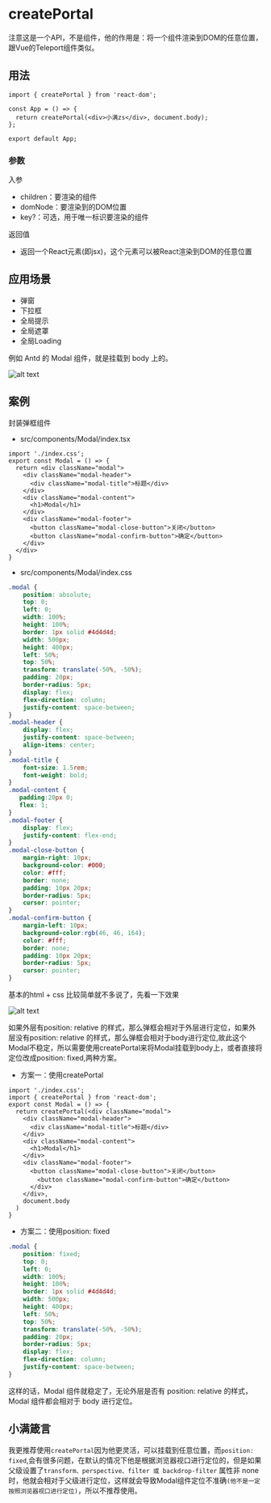 # createPortal

注意这是一个API，不是组件，他的作用是：将一个组件渲染到DOM的任意位置，跟Vue的Teleport组件类似。

## 用法

```tsx
import { createPortal } from 'react-dom';

const App = () => {
  return createPortal(<div>小满zs</div>, document.body);
};

export default App;
```

### 参数
入参

- children：要渲染的组件
- domNode：要渲染到的DOM位置
- key?：可选，用于唯一标识要渲染的组件

返回值

- 返回一个React元素(即jsx)，这个元素可以被React渲染到DOM的任意位置

## 应用场景

- 弹窗
- 下拉框
- 全局提示
- 全局遮罩
- 全局Loading

例如 Antd 的 Modal 组件，就是挂载到 body 上的。

![alt text](./images/Antd.png)


## 案例

封装弹框组件

- src/components/Modal/index.tsx

```tsx
import './index.css';
export const Modal = () => {
  return <div className="modal">
    <div className="modal-header">
      <div className="modal-title">标题</div>
    </div>
    <div className="modal-content">
      <h1>Modal</h1>
    </div>
    <div className="modal-footer">
      <button className="modal-close-button">关闭</button>
      <button className="modal-confirm-button">确定</button>
    </div>
  </div>
}
```
- src/components/Modal/index.css

```css
.modal {
    position: absolute;
    top: 0;
    left: 0;
    width: 100%;
    height: 100%;
    border: 1px solid #4d4d4d;
    width: 500px;
    height: 400px;
    left: 50%;
    top: 50%;
    transform: translate(-50%, -50%);
    padding: 20px;
    border-radius: 5px;
    display: flex;
    flex-direction: column;
    justify-content: space-between;
}
.modal-header {
    display: flex;
    justify-content: space-between;
    align-items: center;
}
.modal-title {
    font-size: 1.5rem;
    font-weight: bold;
}
.modal-content {
   padding:20px 0;
   flex: 1;
}
.modal-footer {
    display: flex;
    justify-content: flex-end;
}
.modal-close-button {
    margin-right: 10px;
    background-color: #000;
    color: #fff;
    border: none;
    padding: 10px 20px;
    border-radius: 5px;
    cursor: pointer;
}
.modal-confirm-button {
    margin-left: 10px;
    background-color:rgb(46, 46, 164);
    color: #fff;
    border: none;
    padding: 10px 20px;
    border-radius: 5px;
    cursor: pointer;
}
```

基本的html + css 比较简单就不多说了，先看一下效果

![alt text](./images/Modal.png)


如果外层有position: relative 的样式，那么弹框会相对于外层进行定位，如果外层没有position: relative 的样式，那么弹框会相对于body进行定位,故此这个Modal不稳定，所以需要使用createPortal来将Modal挂载到body上，或者直接将定位改成position: fixed,两种方案。

- 方案一：使用createPortal

```tsx
import './index.css';
import { createPortal } from 'react-dom';
export const Modal = () => {
  return createPortal(<div className="modal">
    <div className="modal-header">
      <div className="modal-title">标题</div>
    </div>
    <div className="modal-content">
      <h1>Modal</h1>
    </div>
    <div className="modal-footer">
      <button className="modal-close-button">关闭</button>
        <button className="modal-confirm-button">确定</button>
      </div>
    </div>,
    document.body
  )
}
```

- 方案二：使用position: fixed

```css
.modal {
    position: fixed;
    top: 0;
    left: 0;
    width: 100%;
    height: 100%;
    border: 1px solid #4d4d4d;
    width: 500px;
    height: 400px;
    left: 50%;
    top: 50%;
    transform: translate(-50%, -50%);
    padding: 20px;
    border-radius: 5px;
    display: flex;
    flex-direction: column;
    justify-content: space-between;
}
```

这样的话，Modal 组件就稳定了，无论外层是否有 position: relative 的样式，Modal 组件都会相对于 body 进行定位。

## 小满箴言

我更推荐使用`createPortal`因为他更灵活，可以挂载到任意位置，而`position: fixed`,会有很多问题，在默认的情况下他是根据浏览器视口进行定位的，但是如果父级设置了`transform、perspective、filter 或 backdrop-filter` 属性非 none 时，他就会相对于父级进行定位，这样就会导致Modal组件定位不准确`(他不是一定按照浏览器视口进行定位)`，所以不推荐使用。
